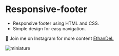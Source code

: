 # Responsive-footer

* Responsive footer using HTML and CSS.
* Simple design for easy navigation.

🤍 Join me on Instagram for more content [EthanDeL](https://www.instagram.com/ethan_del_code/)


![miniature](https://github.com/EthanDeL/Responsive-footer/assets/121880462/c4a32bd0-d03f-4cde-b951-a341bb623442)





